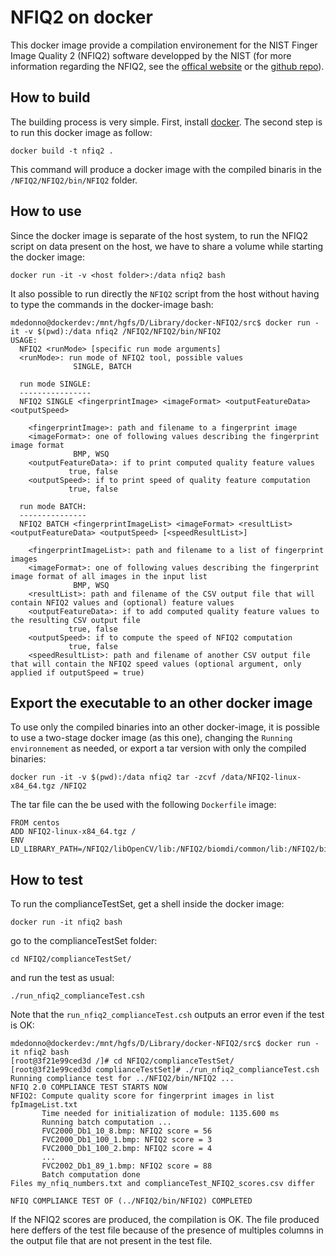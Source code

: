 NFIQ2 on docker
===============

This docker image provide a compilation environement for the NIST Finger Image Quality 2 (NFIQ2) software developped by the NIST (for more information regarding the NFIQ2, see the [offical website](https://www.nist.gov/services-resources/software/development-nfiq-20) or the [github repo](https://github.com/usnistgov/NFIQ2)).

## How to build
The building process is very simple. First, install [docker](https://get.docker.com/).
The second step is to run this docker image as follow:

    docker build -t nfiq2 .

This command will produce a docker image with the compiled binaris in the `/NFIQ2/NFIQ2/bin/NFIQ2` folder.

## How to use

Since the docker image is separate of the host system, to run the NFIQ2 script on data present on the host, we have to share a volume while starting the docker image:

    docker run -it -v <host folder>:/data nfiq2 bash

It also possible to run directly the `NFIQ2` script from the host without having to type the commands in the docker-image bash:
    
    mdedonno@dockerdev:/mnt/hgfs/D/Library/docker-NFIQ2/src$ docker run -it -v $(pwd):/data nfiq2 /NFIQ2/NFIQ2/bin/NFIQ2
    USAGE:
      NFIQ2 <runMode> [specific run mode arguments]
      <runMode>: run mode of NFIQ2 tool, possible values
                  SINGLE, BATCH
    
      run mode SINGLE:
      ----------------
      NFIQ2 SINGLE <fingerprintImage> <imageFormat> <outputFeatureData> <outputSpeed>
    
        <fingerprintImage>: path and filename to a fingerprint image
        <imageFormat>: one of following values describing the fingerprint image format
                  BMP, WSQ
        <outputFeatureData>: if to print computed quality feature values
                 true, false
        <outputSpeed>: if to print speed of quality feature computation
                 true, false
    
      run mode BATCH:
      ---------------
      NFIQ2 BATCH <fingerprintImageList> <imageFormat> <resultList> <outputFeatureData> <outputSpeed> [<speedResultList>]
    
        <fingerprintImageList>: path and filename to a list of fingerprint images
        <imageFormat>: one of following values describing the fingerprint image format of all images in the input list
                  BMP, WSQ
        <resultList>: path and filename of the CSV output file that will contain NFIQ2 values and (optional) feature values
        <outputFeatureData>: if to add computed quality feature values to the resulting CSV output file
                 true, false
        <outputSpeed>: if to compute the speed of NFIQ2 computation
                 true, false
        <speedResultList>: path and filename of another CSV output file that will contain the NFIQ2 speed values (optional argument, only applied if outputSpeed = true)

## Export the executable to an other docker image

To use only the compiled binaries into an other docker-image, it is possible to use a two-stage docker image (as this one), changing the `Running environnement` as needed, or export a tar version with only the compiled binaries:

    docker run -it -v $(pwd):/data nfiq2 tar -zcvf /data/NFIQ2-linux-x84_64.tgz /NFIQ2

The tar file can the be used with the following `Dockerfile` image:

    FROM centos
    ADD NFIQ2-linux-x84_64.tgz /
    ENV LD_LIBRARY_PATH=/NFIQ2/libOpenCV/lib:/NFIQ2/biomdi/common/lib:/NFIQ2/biomdi/fingerminutia/lib

## How to test

To run the complianceTestSet, get a shell inside the docker image:

    docker run -it nfiq2 bash

go to the complianceTestSet folder:
    
    cd NFIQ2/complianceTestSet/

and run the test as usual:

    ./run_nfiq2_complianceTest.csh

Note that the `run_nfiq2_complianceTest.csh` outputs an error even if the test is OK:

    mdedonno@dockerdev:/mnt/hgfs/D/Library/docker-NFIQ2/src$ docker run -it nfiq2 bash
    [root@3f21e99ced3d /]# cd NFIQ2/complianceTestSet/
    [root@3f21e99ced3d complianceTestSet]# ./run_nfiq2_complianceTest.csh
    Running compliance test for ../NFIQ2/bin/NFIQ2 ...
    NFIQ 2.0 COMPLIANCE TEST STARTS NOW
    NFIQ2: Compute quality score for fingerprint images in list fpImageList.txt
           Time needed for initialization of module: 1135.600 ms
           Running batch computation ...
           FVC2000_Db1_10_8.bmp: NFIQ2 score = 56
           FVC2000_Db1_100_1.bmp: NFIQ2 score = 3
           FVC2000_Db1_100_2.bmp: NFIQ2 score = 4
           ...
           FVC2002_Db1_89_1.bmp: NFIQ2 score = 88
           Batch computation done
    Files my_nfiq_numbers.txt and complianceTest_NFIQ2_scores.csv differ
    
    NFIQ COMPLIANCE TEST OF (../NFIQ2/bin/NFIQ2) COMPLETED

If the NFIQ2 scores are produced, the compilation is OK. The file produced here deffers of the test file because of the presence of multiples columns in the output file that are not present in the test file. 
